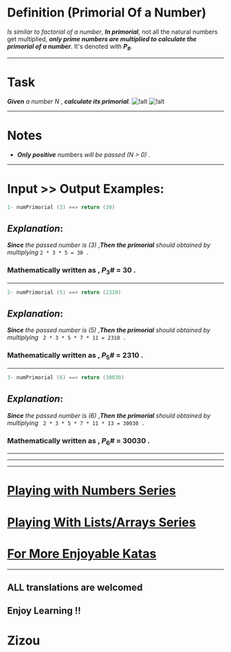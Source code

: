 # Definition (Primorial Of a Number)

*Is similar to factorial of a number*, **_In primorial_**, not all the natural numbers get multiplied, **_only prime numbers are multiplied to calculate the primorial of a number_**. It's denoted with **_P_**<sub>**_#_**</sub>.
___ 

# Task

**_Given_** *a number N* , **_calculate its primorial_**. ![!alt](https://i.imgur.com/mdX8dJP.png)  ![!alt](https://i.imgur.com/mdX8dJP.png)  
___

# Notes

* **_Only positive_** numbers *will be passed (N > 0)* .
___

# Input >> Output Examples:

``` cpp
1- numPrimorial (3) ==> return (30)
```

## **_Explanation_**:

**_Since_** *the passed number is (3)* ,**_Then_** **_the primorial_** *should obtained by multiplying*  ```2 * 3 * 5 = 30 .```

### Mathematically written as , **_P_**<sub>3</sub>**_#_** = 30 .
___ 

```cpp
2- numPrimorial (5) ==> return (2310)
```

## **_Explanation_**:


**_Since_** *the passed number is (5)* ,**_Then_** **_the primorial_** *should obtained by multiplying*  ``` 2 * 3 * 5 * 7 * 11 = 2310 .```

### Mathematically written as , **_P_**<sub>5</sub>**_#_** = 2310 .
___

```cpp
3- numPrimorial (6) ==> return (30030)
```

## **_Explanation_**: 

**_Since_** *the passed number is (6)* ,**_Then_** **_the primorial_** *should obtained by multiplying*  ``` 2 * 3 * 5 * 7 * 11 * 13 = 30030 .```

### Mathematically written as , **_P_**<sub>6</sub>**_#_** = 30030 .
___
___
___

# [Playing with Numbers Series](https://www.codewars.com/collections/playing-with-numbers)

# [Playing With Lists/Arrays Series](https://www.codewars.com/collections/playing-with-lists-slash-arrays)

# [For More Enjoyable Katas](http://www.codewars.com/users/MrZizoScream/authored)
___

## ALL translations are welcomed

## Enjoy Learning !!
# Zizou
